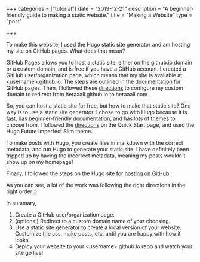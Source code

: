 +++
categories = ["tutorial"]
date = "2019-12-21"
description = "A beginner-friendly guide to making a static website."
title = "Making a Website"
type = "post"

+++

To make this website, I used the Hugo static site generator and am hosting my site on GitHub pages. What does that mean?

GitHub Pages allows you to host a static site, either on the github.io domain or a custom domain, and is free if you have a GitHub account. I created a GitHub user/organization page, which means that my site is available at \<username>.github.io. The steps are outlined in the [documentation](https://help.github.com/en/github/working-with-github-pages/creating-a-github-pages-site) for GitHub pages. Then, I followed these [directions](https://help.github.com/en/github/working-with-github-pages/managing-a-custom-domain-for-your-github-pages-site) to configure my custom domain to redirect from heraaali.github.io to heraaali.com.

So, you can host a static site for free, but how to make that static site? One way is to use a static site generator. I chose to go with Hugo because it is fast, has beginner-friendly documentation, and has lots of [themes](https://themes.gohugo.io/) to choose from. I followed the [directions](https://gohugo.io/getting-started/quick-start/) on the Quick Start page, and used the Hugo Future Imperfect Slim theme. 

To make posts with Hugo, you create files in markdown with the correct metadata, and run Hugo to generate your static site. I have definitely been tripped up by having the incorrect metadata, meaning my posts wouldn't show up on my homepage!

Finally, I followed the steps on the Hugo site for [hosting on GitHub](https://gohugo.io/hosting-and-deployment/hosting-on-github/).

As you can see, a lot of the work was following the right directions in the right order :) 


In summary,

1. Create a GitHub user/organization page.
2. (optional) Redirect to a custom domain name of your choosing.
3. Use a static site generator to create a local version of your website. Customize the css, make posts, etc. until you are happy with how it looks.
4. Deploy your website to your \<username>.github.io repo and watch your site go live!


